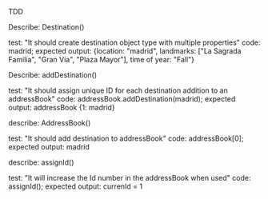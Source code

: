 TDD 

Describe: Destination() 

test: "It should create destination object type with multiple properties"
code: madrid; 
expected output: 
{location: "madrid", landmarks: ["La Sagrada Familia", "Gran Via", "Plaza Mayor"], time of year: "Fall"}


Describe: addDestination()

test: "It should assign unique ID for each destination addition to an addressBook"
code: addressBook.addDestination(madrid);
expected output: addressBook {1: madrid}

describe: AddressBook()

test: "It should add destination to addressBook"
code: addressBook[0];
expected output: madrid


describe: assignId()

test: "It will increase the Id number in the addressBook when used" 
code: assignId();
expected output: currenId = 1

